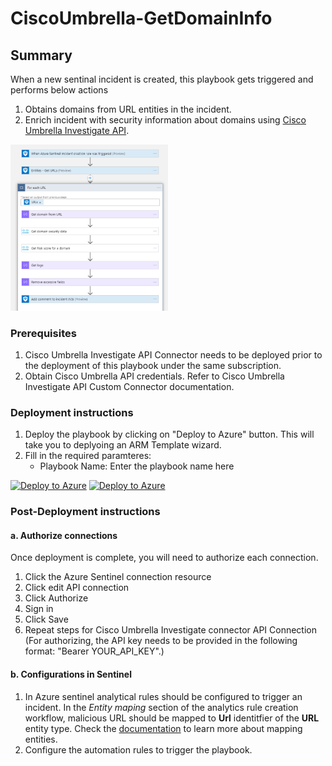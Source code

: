 # CiscoUmbrella-GetDomainInfo

## Summary

When a new sentinal incident is created, this playbook gets triggered and performs below actions

1. Obtains domains from URL entities in the incident.
2. Enrich incident with security information about domains using [Cisco Umbrella Investigate API](https://developer.cisco.com/docs/cloud-security/#!investigate-overview).

<img src="./playbook_screenshot.png" width="50%"/><br>

### Prerequisites

1. Cisco Umbrella Investigate API Connector needs to be deployed prior to the deployment of this playbook under the same subscription.
2. Obtain Cisco Umbrella API credentials. Refer to Cisco Umbrella Investigate API Custom Connector documentation.

### Deployment instructions

1. Deploy the playbook by clicking on "Deploy to Azure" button. This will take you to deplyoing an ARM Template wizard.
2. Fill in the required paramteres:
    * Playbook Name: Enter the playbook name here

[![Deploy to Azure](https://aka.ms/deploytoazurebutton)](https://portal.azure.com/#create/Microsoft.Template/uri/https%3A%2F%2Fraw.githubusercontent.com%2FAzure%2FAzure-Sentinel%2Fcisco_umbrella_playbooks%2FPlaybooks%2FCiscoUmbrellak%2FPlaybooks%2FCiscoUmbrella-GetDomainInfo%2Fazuredeploy.json) [![Deploy to Azure](https://aka.ms/deploytoazuregovbutton)](https://portal.azure.us/#create/Microsoft.Template/uri/https%3A%2F%2Fraw.githubusercontent.com%2FAzure%2FAzure-Sentinel%2Fcisco_umbrella_playbooks%2FPlaybooks%2FCiscoUmbrella%2FPlaybooks%2FCiscoUmbrella-GetDomainInfo%2Fazuredeploy.json)

### Post-Deployment instructions

#### a. Authorize connections

Once deployment is complete, you will need to authorize each connection.

1. Click the Azure Sentinel connection resource
2. Click edit API connection
3. Click Authorize
4. Sign in
5. Click Save
6. Repeat steps for Cisco Umbrella Investigate connector API Connection (For authorizing, the API key needs to be provided in the following format: "Bearer YOUR_API_KEY".)

#### b. Configurations in Sentinel

1. In Azure sentinel analytical rules should be configured to trigger an incident. In the *Entity maping* section of the analytics rule creation workflow, malicious URL should be mapped to **Url** identitfier of the **URL** entity type. Check the [documentation](https://docs.microsoft.com/en-us/azure/sentinel/map-data-fields-to-entities) to learn more about mapping entities.
2. Configure the automation rules to trigger the playbook.
